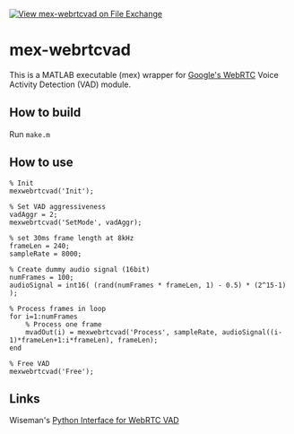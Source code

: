 [![View mex-webrtcvad on File Exchange](https://www.mathworks.com/matlabcentral/images/matlab-file-exchange.svg)](https://ch.mathworks.com/matlabcentral/fileexchange/78829-mex-webrtcvad)

# mex-webrtcvad
This is a MATLAB executable (mex) wrapper for [Google's WebRTC](https://webrtc.org/) Voice Activity Detection (VAD) module.

## How to build
Run ```make.m```

## How to use
```
% Init
mexwebrtcvad('Init');

% Set VAD aggressiveness
vadAggr = 2;
mexwebrtcvad('SetMode', vadAggr);

% set 30ms frame length at 8kHz
frameLen = 240;
sampleRate = 8000;

% Create dummy audio signal (16bit)
numFrames = 100;
audioSignal = int16( (rand(numFrames * frameLen, 1) - 0.5) * (2^15-1) );

% Process frames in loop
for i=1:numFrames
    % Process one frame
    mvadOut(i) = mexwebrtcvad('Process', sampleRate, audioSignal((i-1)*frameLen+1:i*frameLen), frameLen);
end

% Free VAD
mexwebrtcvad('Free');
```
## Links
Wiseman's [Python Interface for WebRTC VAD](https://github.com/wiseman/py-webrtcvad)

